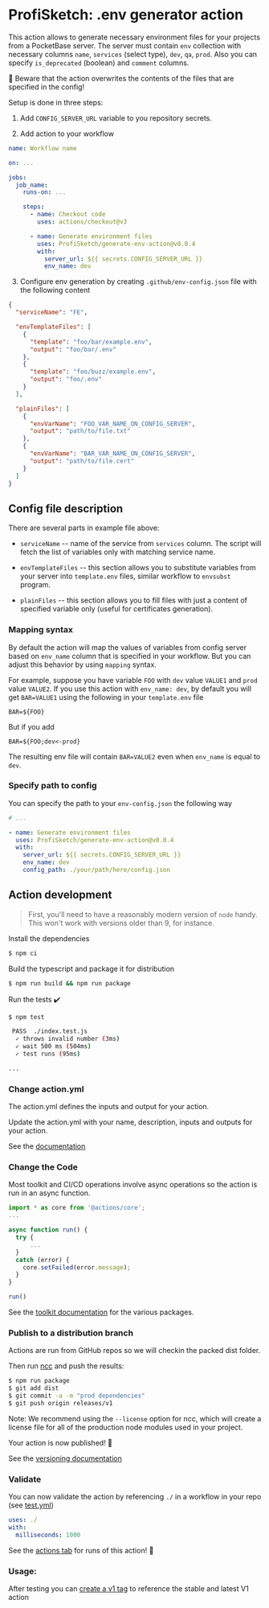 # ProfiSketch: .env generator action

This action allows to generate necessary environment files for your projects from a PocketBase server. The server must contain `env` collection with necessary columns `name`, `services` (select type), `dev`, `qa`, `prod`. Also you can specify `is_deprecated` (boolean) and `comment` columns.

🚨 Beware that the action overwrites the contents of the files that are specified in the config!

Setup is done in three steps:

1. Add `CONFIG_SERVER_URL` variable to you repository secrets.

2. Add action to your workflow

```yaml
name: Workflow name

on: ...

jobs:
  job_name:
    runs-on: ...

    steps:
      - name: Checkout code
        uses: actions/checkout@v3

      - name: Generate environment files
        uses: ProfiSketch/generate-env-action@v0.0.4
        with:
          server_url: ${{ secrets.CONFIG_SERVER_URL }}
          env_name: dev
```

3. Configure env generation by creating `.github/env-config.json` file with the following content

```json
{
  "serviceName": "FE",

  "envTemplateFiles": [
    {
      "template": "foo/bar/example.env",
      "output": "foo/bar/.env"
    },
    {
      "template": "foo/buzz/example.env",
      "output": "foo/.env"
    }
  ],

  "plainFiles": [
    {
      "envVarName": "FOO_VAR_NAME_ON_CONFIG_SERVER",
      "output": "path/to/file.txt"
    },
    {
      "envVarName": "BAR_VAR_NAME_ON_CONFIG_SERVER",
      "output": "path/to/file.cert"
    }
  ]
}
```

## Config file description

There are several parts in example file above:

- `serviceName` -- name of the service from `services` column. The script will fetch the list of variables only with matching service name.

- `envTemplateFiles` -- this section allows you to substitute variables from your server into `template.env` files, similar workflow to `envsubst` program.

- `plainFiles` -- this section allows you to fill files with just a content of specified variable only (useful for certificates generation).

### Mapping syntax

By default the action will map the values of variables from config server based on `env_name` column that is specified in your workflow. But you can adjust this behavior by using `mapping` syntax.

For example, suppose you have variable `FOO` with `dev` value `VALUE1` and `prod` value `VALUE2`. If you use this action with `env_name: dev`, by default you will get `BAR=VALUE1` using the following in your `template.env` file

```env
BAR=${FOO}
```

But if you add

```env
BAR=${FOO;dev<-prod}
```

The resulting env file will contain `BAR=VALUE2` even when `env_name` is equal to `dev`.

### Specify path to config

You can specify the path to your `env-config.json` the following way

```yaml
# ...

- name: Generate environment files
  uses: ProfiSketch/generate-env-action@v0.0.4
  with:
    server_url: ${{ secrets.CONFIG_SERVER_URL }}
    env_name: dev
    config_path: ./your/path/here/config.json
```

## Action development

> First, you'll need to have a reasonably modern version of `node` handy. This won't work with versions older than 9, for instance.

Install the dependencies

```bash
$ npm ci
```

Build the typescript and package it for distribution

```bash
$ npm run build && npm run package
```

Run the tests :heavy_check_mark:

```bash
$ npm test

 PASS  ./index.test.js
  ✓ throws invalid number (3ms)
  ✓ wait 500 ms (504ms)
  ✓ test runs (95ms)

...
```

### Change action.yml

The action.yml defines the inputs and output for your action.

Update the action.yml with your name, description, inputs and outputs for your action.

See the [documentation](https://help.github.com/en/articles/metadata-syntax-for-github-actions)

### Change the Code

Most toolkit and CI/CD operations involve async operations so the action is run in an async function.

```javascript
import * as core from '@actions/core';
...

async function run() {
  try {
      ...
  }
  catch (error) {
    core.setFailed(error.message);
  }
}

run()
```

See the [toolkit documentation](https://github.com/actions/toolkit/blob/master/README.md#packages) for the various packages.

### Publish to a distribution branch

Actions are run from GitHub repos so we will checkin the packed dist folder.

Then run [ncc](https://github.com/zeit/ncc) and push the results:

```bash
$ npm run package
$ git add dist
$ git commit -a -m "prod dependencies"
$ git push origin releases/v1
```

Note: We recommend using the `--license` option for ncc, which will create a license file for all of the production node modules used in your project.

Your action is now published! :rocket:

See the [versioning documentation](https://github.com/actions/toolkit/blob/master/docs/action-versioning.md)

### Validate

You can now validate the action by referencing `./` in a workflow in your repo (see [test.yml](.github/workflows/test.yml))

```yaml
uses: ./
with:
  milliseconds: 1000
```

See the [actions tab](https://github.com/actions/typescript-action/actions) for runs of this action! :rocket:

### Usage:

After testing you can [create a v1 tag](https://github.com/actions/toolkit/blob/master/docs/action-versioning.md) to reference the stable and latest V1 action
